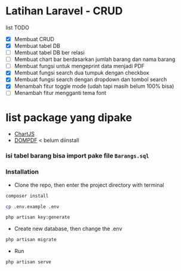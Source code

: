 # Latihan Laravel - CRUD

list TODO

- [x] Membuat CRUD
- [x] Membuat tabel DB
- [ ] Membuat tabel DB ber relasi
- [ ] Membuat chart bar berdasarkan jumlah barang dan nama barang
- [ ] Membuat fungsi untuk mengeprint data menjadi PDF
- [x] Membuat fungsi search dua tumpuk dengan checkbox
- [x] Membuat fungsi search dengan dropdown dan tombol search
- [x] Menambah fitur toggle mode (udah tapi masih belum 100% bisa)
- [ ] Menambah fitur mengganti tema font

# list package yang dipake

- [ChartJS](https://www.chartjs.org/docs/latest/getting-started/installation.html)
- [DOMPDF](https://github.com/barryvdh/laravel-dompdf#dompdf-wrapper-for-laravel) < belum diinstall

### isi tabel barang bisa import pake file `Barangs.sql`
### Installation

-   Clone the repo, then enter the project directory with terminal

```sh
composer install
```

```sh
cp .env.example .env
```

```sh
php artisan key:generate
```

-   Create new database, then change the .env

```sh
php artisan migrate
```

-   Run

```sh
php artisan serve
```
